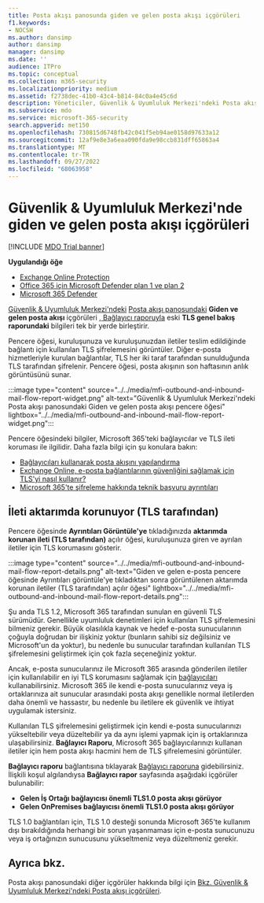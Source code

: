```yaml
---
title: Posta akışı panosunda giden ve gelen posta akışı içgörüleri
f1.keywords:
- NOCSH
ms.author: dansimp
author: dansimp
manager: dansimp
ms.date: ''
audience: ITPro
ms.topic: conceptual
ms.collection: m365-security
ms.localizationpriority: medium
ms.assetid: f2738dec-41b0-43c4-b814-84c0a4e45c6d
description: Yöneticiler, Güvenlik & Uyumluluk Merkezi'ndeki Posta akışı panosunda Giden ve gelen posta akışı içgörüleri hakkında bilgi edinebilir.
ms.subservice: mdo
ms.service: microsoft-365-security
search.appverid: met150
ms.openlocfilehash: 730815d6748fb42c041f5eb94ae0158d97633a12
ms.sourcegitcommit: 12af9e8e3a6eaa090fda9e98ccb831dff65863a4
ms.translationtype: MT
ms.contentlocale: tr-TR
ms.lasthandoff: 09/27/2022
ms.locfileid: "68063958"
---
```

# <a name="outbound-and-inbound-mail-flow-insight-in-the-security--compliance-center"></a>Güvenlik & Uyumluluk Merkezi'nde giden ve gelen posta akışı içgörüleri

[!INCLUDE [MDO Trial banner](../includes/mdo-trial-banner.md)]

**Uygulandığı öğe**
- [Exchange Online Protection](exchange-online-protection-overview.md)
- [Office 365 için Microsoft Defender plan 1 ve plan 2](defender-for-office-365.md)
- [Microsoft 365 Defender](../defender/microsoft-365-defender.md)

[Güvenlik & Uyumluluk Merkezi'ndeki](https://protection.office.com) [Posta akışı panosundaki](mail-flow-insights-v2.md) **Giden ve gelen posta akışı** içgörüleri [, Bağlayıcı raporuyla](view-mail-flow-reports.md#connector-report) eski **TLS genel bakış raporundaki** bilgileri tek bir yerde birleştirir.

Pencere öğesi, kuruluşunuza ve kuruluşunuzdan iletiler teslim edildiğinde bağlantı için kullanılan TLS şifrelemesini görüntüler. Diğer e-posta hizmetleriyle kurulan bağlantılar, TLS her iki taraf tarafından sunulduğunda TLS tarafından şifrelenir. Pencere öğesi, posta akışının son haftasının anlık görüntüsünü sunar.

:::image type="content" source="../../media/mfi-outbound-and-inbound-mail-flow-report-widget.png" alt-text="Güvenlik & Uyumluluk Merkezi'ndeki Posta akışı panosundaki Giden ve gelen posta akışı pencere öğesi" lightbox="../../media/mfi-outbound-and-inbound-mail-flow-report-widget.png":::

Pencere öğesindeki bilgiler, Microsoft 365'teki bağlayıcılar ve TLS ileti koruması ile ilgilidir. Daha fazla bilgi için şu konulara bakın:

- [Bağlayıcıları kullanarak posta akışını yapılandırma](/exchange/mail-flow-best-practices/use-connectors-to-configure-mail-flow/use-connectors-to-configure-mail-flow)
- [Exchange Online, e-posta bağlantılarının güvenliğini sağlamak için TLS'yi nasıl kullanır?](../../compliance/exchange-online-uses-tls-to-secure-email-connections.md)
- [Microsoft 365'te şifreleme hakkında teknik başvuru ayrıntıları](../../compliance/technical-reference-details-about-encryption.md)

## <a name="message-protected-in-transit-by-tls"></a>İleti aktarımda korunuyor (TLS tarafından)

Pencere öğesinde **Ayrıntıları Görüntüle'ye** tıkladığınızda **aktarımda korunan ileti (TLS tarafından)** açılır öğesi, kuruluşunuza giren ve ayrılan iletiler için TLS korumasını gösterir.

:::image type="content" source="../../media/mfi-outbound-and-inbound-mail-flow-report-details.png" alt-text="Giden ve gelen e-posta pencere öğesinde Ayrıntıları görüntüle'ye tıkladıktan sonra görüntülenen aktarımda korunan iletiler (TLS tarafından) açılır öğesi" lightbox="../../media/mfi-outbound-and-inbound-mail-flow-report-details.png":::

Şu anda TLS 1.2, Microsoft 365 tarafından sunulan en güvenli TLS sürümüdür. Genellikle uyumluluk denetimleri için kullanılan TLS şifrelemesini bilmeniz gerekir. Büyük olasılıkla kaynak ve hedef e-posta sunucularının çoğuyla doğrudan bir ilişkiniz yoktur (bunların sahibi siz değilsiniz ve Microsoft'un da yoktur), bu nedenle bu sunucular tarafından kullanılan TLS şifrelemesini geliştirmek için çok fazla seçeneğiniz yoktur.

Ancak, e-posta sunucularınız ile Microsoft 365 arasında gönderilen iletiler için kullanılabilir en iyi TLS korumasını sağlamak için [bağlayıcıları](/exchange/mail-flow-best-practices/use-connectors-to-configure-mail-flow/use-connectors-to-configure-mail-flow) kullanabilirsiniz. Microsoft 365 ile kendi e-posta sunucularınız veya iş ortaklarınıza ait sunucular arasındaki posta akışı genellikle normal iletilerden daha önemli ve hassastır, bu nedenle bu iletilere ek güvenlik ve ihtiyat uygulamak istersiniz.

Kullanılan TLS şifrelemesini geliştirmek için kendi e-posta sunucularınızı yükseltebilir veya düzeltebilir ya da aynı işlemi yapmak için iş ortaklarınıza ulaşabilirsiniz. **Bağlayıcı Raporu**, Microsoft 365 bağlayıcılarınızı kullanan iletiler için hem posta akışı hacmini hem de TLS şifrelemesini görüntüler.

**Bağlayıcı raporu** bağlantısına tıklayarak [Bağlayıcı raporuna](view-mail-flow-reports.md#connector-report) gidebilirsiniz. İlişkili koşul algılandıysa **Bağlayıcı rapor** sayfasında aşağıdaki içgörüler bulunabilir:

- **Gelen İş Ortağı bağlayıcısı önemli TLS1.0 posta akışı görüyor**
- **Gelen OnPremises bağlayıcısı önemli TLS1.0 posta akışı görüyor**

TLS 1.0 bağlantıları için, TLS 1.0 desteği sonunda Microsoft 365'te kullanım dışı bırakıldığında herhangi bir sorun yaşanmaması için e-posta sunucunuzu veya iş ortağınızın sunucusunu yükseltmeniz veya düzeltmeniz gerekir.

## <a name="see-also"></a>Ayrıca bkz.

Posta akışı panosundaki diğer içgörüler hakkında bilgi için [Bkz. Güvenlik & Uyumluluk Merkezi'ndeki Posta akışı içgörüleri](mail-flow-insights-v2.md).
